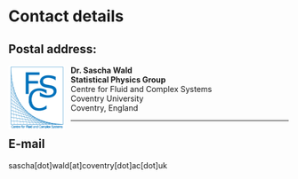 # Contact details





## Postal address:
<img src="FCS1.png"
     alt="FCS"
     alt="FCS"
     style="float: left; margin-right: 10px;" 
     width="102"
     height="116" />
**Dr. Sascha Wald**<br>
**Statistical Physics Group**<br>
Centre for Fluid and Complex Systems<br>
Coventry University<br>
Coventry, England

---

## E-mail
sascha[dot]wald[at]coventry[dot]ac[dot]uk
